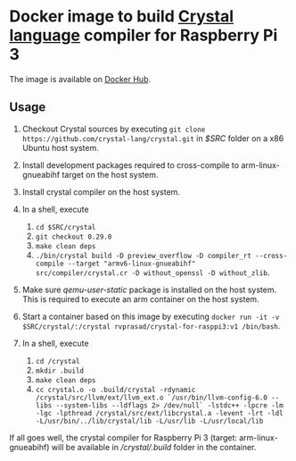 # Docker image to build [Crystal language](https://crystal-lang.org/) compiler for Raspberry Pi 3

The image is available on [Docker Hub](https://hub.docker.com/r/rvprasad/crystal-for-rasppi3/).

## Usage

1. Checkout Crystal sources by executing `git clone https://github.com/crystal-lang/crystal.git` in *$SRC* folder on a x86 Ubuntu host system.

2. Install development packages required to cross-compile to arm-linux-gnueabihf target on the host system.

4. Install crystal compiler on the host system.

5. In a shell, execute
   1. `cd $SRC/crystal`
   2. `git checkout 0.29.0`
   3. `make clean deps`
   4. `./bin/crystal build -D preview_overflow -D compiler_rt --cross-compile --target "armv6-linux-gnueabihf" src/compiler/crystal.cr -D without_openssl -D without_zlib`.

6. Make sure *qemu-user-static* package is installed on the host system.  This is required to execute an arm container on the host system.

7. Start a container based on this image by executing `docker run -it -v $SRC/crystal/:/crystal rvprasad/crystal-for-rasppi3:v1 /bin/bash`.

8. In a shell, execute
   1. `cd /crystal`
   2. `mkdir .build`
   3. `make clean deps`
   4. ``cc crystal.o -o .build/crystal -rdynamic /crystal/src/llvm/ext/llvm_ext.o `/usr/bin/llvm-config-6.0 --libs --system-libs --ldflags 2> /dev/null` -lstdc++ -lpcre -lm -lgc -lpthread /crystal/src/ext/libcrystal.a -levent -lrt -ldl -L/usr/bin/../lib/crystal/lib -L/usr/lib -L/usr/local/lib``

If all goes well, the crystal compiler for Raspberry Pi 3 (target: arm-linux-gnueabihf) will be available in */crystal/.build* folder in the container.
